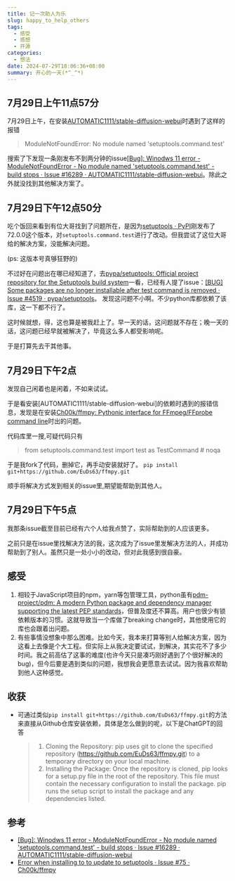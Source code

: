 ```yaml
---
title: 记一次助人为乐
slug: happy_to_help_others
tags:
  - 感受
  - 感想
  - 开源
categories:
  - 想法
date: 2024-07-29T18:06:36+08:00
summary: 开心的一天(*^_^*)
---
```

## 7月29日上午11点57分
7月29日上午，在安装[AUTOMATIC1111/stable-diffusion-webui](https://github.com/AUTOMATIC1111/stable-diffusion-webui )时遇到了这样的报错

> ModuleNotFoundError: No module named 'setuptools.command.test'

搜索了下发现一条刚发布不到两分钟的issue[[Bug]: Winodws 11 error - ModuleNotFoundError - No module named 'setuptools.command.test' - build stops · Issue #16289 · AUTOMATIC1111/stable-diffusion-webui](https://github.com/AUTOMATIC1111/stable-diffusion-webui/issues/16289 )。除此之外就没找到其他解决方案了。

## 7月29日下午12点50分
吃个饭回来看到有位大哥找到了问题所在，是因为[setuptools · PyPI](https://pypi.org/project/setuptools/#history )刚发布了72.0.0这个版本，对`setuptools.command.test`进行了改动。但我尝试了这位大哥给的解决方案，没能解决问题。

(ps: 这版本号真够狂野的)

不过好在问题出在哪已经知道了，去[pypa/setuptools: Official project repository for the Setuptools build system](https://github.com/pypa/setuptools )一看，已经有人提了issue：[[BUG] Some packages are no longer installable after test command is removed · Issue #4519 · pypa/setuptools](https://github.com/pypa/setuptools/issues/4519 )。 发现这问题不小啊。不少python库都依赖了该库，这一下都不行了。 

这时候就想，得，这也算是被我赶上了。早一天的话，这问题就不存在；晚一天的话，这问题已经早就被解决了，毕竟这么多人都受影响呢。

于是打算先去干其他事。

## 7月29日下午2点 
发现自己闲着也是闲着，不如来试试。

于是看安装[AUTOMATIC1111/stable-diffusion-webui]的依赖时遇到的报错信息，发现是在安装[Ch00k/ffmpy: Pythonic interface for FFmpeg/FFprobe command line](https://github.com/Ch00k/ffmpy )时出的问题。

代码库里一搜,可疑代码只有
>from setuptools.command.test import test as TestCommand # noqa

于是我fork了代码，删掉它，再手动安装就好了。
`pip install git+https://github.com/EuDs63/ffmpy.git`

顺手将解决方式发到相关的issue里,期望能帮助到其他人。

## 7月29日下午5点
我那条issue截至目前已经有六个人给我点赞了，实际帮助到的人应该更多。

之前只是在issue里找解决方法的我，这次成为了issue里发解决方法的人，并成功帮助到了别人。虽然只是一处小小的改动，但对此我感到很自豪。

## 感受
1. 相较于JavaScript项目的npm，yarn等包管理工具，python虽有[pdm-project/pdm: A modern Python package and dependency manager supporting the latest PEP standards](https://github.com/pdm-project/pdm )，但普及度还不算高。用户也很少有锁依赖版本的习惯。这就导致当一个库做了breaking change时，其他使用它的库也会跟着出问题。
2. 有些事情没想象中那么困难。比如今天，我本来打算等别人给解决方案，因为这看上去像是个大工程。但实际上从我决定要试试，到解决，其实花不了多少时间。我之前高估了这事的难度(也许今天只是凑巧刚好遇到了个很好解决的bug)，但今后要是遇到类似的问题，我想我会更愿意去试试。因为我喜欢帮助到他人这种感觉。

## 收获
- 可通过类似`pip install git+https://github.com/EuDs63/ffmpy.git`的方法来直接从Github仓库安装依赖，具体是怎么做到的呢，以下是ChatGPT的回答
  >1. Cloning the Repository: pip uses git to clone the specified repository (https://github.com/EuDs63/ffmpy.git) to a temporary directory on your local machine.
  >2. Installing the Package: Once the repository is cloned, pip looks for a setup.py file in the root of the repository. This file must contain the necessary configuration to install the package. pip runs the setup script to install the package and any dependencies listed.

## 参考
- [[Bug]: Winodws 11 error - ModuleNotFoundError - No module named 'setuptools.command.test' - build stops · Issue #16289 · AUTOMATIC1111/stable-diffusion-webui](https://github.com/AUTOMATIC1111/stable-diffusion-webui/issues/16289 )
- [Error when installing to to update to setuptools · Issue #75 · Ch00k/ffmpy](https://github.com/Ch00k/ffmpy/issues/75 )